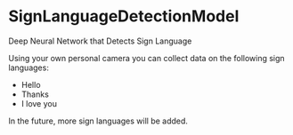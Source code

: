 # SignLanguageDetectionModel
Deep Neural Network that Detects Sign Language

Using your own personal camera you can collect data on the following sign languages:
- Hello
- Thanks
- I love you

In the future, more sign languages will be added.

